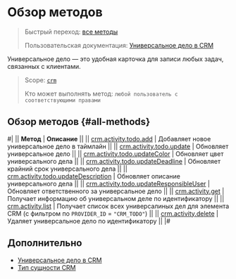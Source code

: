 # Обзор методов

> Быстрый переход: [все методы](#all-methods) 
> 
> Пользовательская документация: [Универсальное дело в CRM](https://helpdesk.bitrix24.ru/open/21064046/)

Универсальное дело — это удобная карточка для записи любых задач, связанных с клиентами.

> Scope: [`crm`](../../../../scopes/permissions.md)
>
> Кто может выполнять метод: `любой пользователь с соответствующими правами`

## Обзор методов {#all-methods}

#|
|| **Метод** | **Описание** ||
|| [crm.activity.todo.add](./crm-activity-todo-add.md) | Добавляет новое универсальное дело в таймлайн ||
|| [crm.activity.todo.update](./crm-activity-todo-update.md) | Обновляет универсальное дело ||
|| [crm.activity.todo.updateColor](./crm-activity-todo-update-color.md) | Обновляет цвет универсального дела ||
|| [crm.activity.todo.updateDeadline](./crm-activity-todo-update-deadline.md) | Обновляет крайний срок универсального дела ||
|| [crm.activity.todo.updateDescription](./crm-activity-todo-update-description.md) | Обновляет описание универсального дела ||
|| [crm.activity.todo.updateResponsibleUser](./crm-activity-todo-update-responsible-user.md) | Обновляет ответственного за универсальное дело ||
|| [crm.activity.get](../crm-activity-get.md) | Получает информацию об универсальном деле по идентификатору ||
|| [crm.activity.list](../crm-activity-list.md) | Получает список всех универсалиных дел для элемента CRM (с фильтром по `PROVIDER_ID` = `"CRM_TODO"`) ||
|| [crm.activity.delete](../crm-activity-delete.md) | Удаляет универсальное дело по идентификатору ||
|#

## Дополнительно

- [Универсальное дело в CRM](https://helpdesk.bitrix24.ru/open/21064046/)
- [Тип сущности CRM](../../../data-types.md#object_type) 